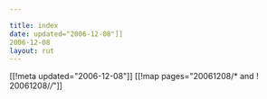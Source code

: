 ```yaml
---

title: index
date: updated="2006-12-08"]]
2006-12-08
layout: rut
---
```


[[!meta updated="2006-12-08"]]
[[!map pages="20061208/* and ! 20061208/*/*"]]
